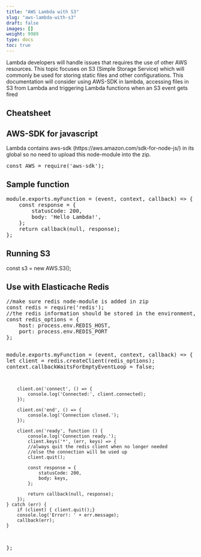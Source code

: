 ```yaml
---
title: "AWS Lambda with S3"
slug: "aws-lambda-with-s3"
draft: false
images: []
weight: 9989
type: docs
toc: true
---
```


Lambda developers will handle issues that requires the use of other AWS resources. This topic focuses on S3 (Simple Storage Service) which will commonly be used for storing static files and other configurations. This documentation will consider using AWS-SDK in lambda, accessing files in S3 from Lambda and triggering Lambda functions when an S3 event gets fired 

## Cheatsheet
<h2>AWS-SDK for javascript</h2>
Lambda contains aws-sdk (https://aws.amazon.com/sdk-for-node-js/) in its global so no need to upload this node-module into the zip.
<pre>
const AWS = require('aws-sdk');
</pre>

<h2>Sample function</h2>

<pre>
module.exports.myFunction = (event, context, callback) => {
    const response = {
        statusCode: 200,
        body: 'Hello Lambda!',
    };
    return callback(null, response);
};
</pre>

<h2>Running S3</h2>

const s3 = new AWS.S3();

<h2>Use with Elasticache Redis</h2>
<pre>
//make sure redis node-module is added in zip
const redis = require('redis'); 
//the redis information should be stored in the environment, not hard coded
const redis_options = {
    host: process.env.REDIS_HOST,
    port: process.env.REDIS_PORT
};

module.exports.myFunction = (event, context, callback) => {
    try {
        let client = redis.createClient(redis_options);
        context.callbackWaitsForEmptyEventLoop = false;

        client.on('connect', () => {
            console.log('Connected:', client.connected);
        });

        client.on('end', () => {
            console.log('Connection closed.');
        });

        client.on('ready', function () {
            console.log('Connection ready.');
            client.keys('*', (err, keys) => {
            //always quit the redis client when no longer needed
            //else the connection will be used up
            client.quit(); 

            const response = {
                statusCode: 200,
                body: keys,
            };
            
            return callback(null, response);
        });
    } catch (err) {
        if (client) { client.quit();}
        console.log('Error!: ' + err.message);
        callback(err);
    }
};
</pre>

